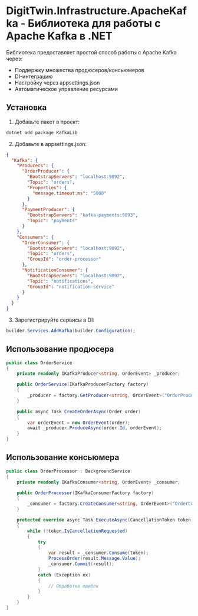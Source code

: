 ﻿# DigitTwin.Infrastructure.ApacheKafka - Библиотека для работы с Apache Kafka в .NET

Библиотека предоставляет простой способ работы с Apache Kafka через:
- Поддержку множества продюсеров/консьюмеров
- DI-интеграцию
- Настройку через appsettings.json
- Автоматическое управление ресурсами

## Установка

1. Добавьте пакет в проект:
```bash
dotnet add package KafkaLib
```

2. Добавьте в appsettings.json:
```json
{
  "Kafka": {
    "Producers": {
      "OrderProducer": {
        "BootstrapServers": "localhost:9092",
        "Topic": "orders",
        "Properties": {
          "message.timeout.ms": "5000"
        }
      },
      "PaymentProducer": {
        "BootstrapServers": "kafka-payments:9093",
        "Topic": "payments"
      }
    },
    "Consumers": {
      "OrderConsumer": {
        "BootstrapServers": "localhost:9092",
        "Topic": "orders",
        "GroupId": "order-processor"
      },
      "NotificationConsumer": {
        "BootstrapServers": "localhost:9092",
        "Topic": "notifications",
        "GroupId": "notification-service"
      }
    }
  }
}
```

3. Зарегистрируйте сервисы в DI:
```csharp
builder.Services.AddKafka(builder.Configuration);
```

## Использование продюсера
```csharp
public class OrderService
{
    private readonly IKafkaProducer<string, OrderEvent> _producer;

    public OrderService(IKafkaProducerFactory factory)
    {
        _producer = factory.GetProducer<string, OrderEvent>("OrderProducer");
    }

    public async Task CreateOrderAsync(Order order)
    {
        var orderEvent = new OrderEvent(order);
        await _producer.ProduceAsync(order.Id, orderEvent);
    }
}
```

## Использование консьюмера
```csharp
public class OrderProcessor : BackgroundService
{
    private readonly IKafkaConsumer<string, OrderEvent> _consumer;

    public OrderProcessor(IKafkaConsumerFactory factory)
    {
        _consumer = factory.CreateConsumer<string, OrderEvent>("OrderConsumer");
    }

    protected override async Task ExecuteAsync(CancellationToken token)
    {
        while (!token.IsCancellationRequested)
        {
            try
            {
                var result = _consumer.Consume(token);
                ProcessOrder(result.Message.Value);
                _consumer.Commit(result);
            }
            catch (Exception ex)
            {
                // Обработка ошибок
            }
        }
    }
}
```